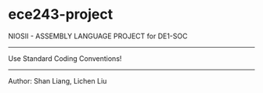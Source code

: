 # ece243-project

NIOSII - ASSEMBLY LANGUAGE PROJECT for DE1-SOC

************************************
Use Standard Coding Conventions!
************************************

Author: Shan Liang, Lichen Liu
